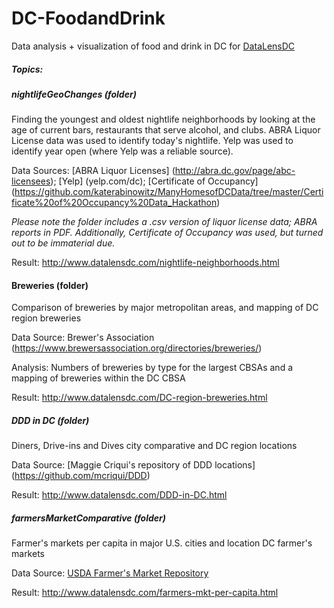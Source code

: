 # DC-FoodandDrink
Data analysis + visualization of food and drink in DC for [DataLensDC](www.datalensdc.com)

##### Topics:

##### nightlifeGeoChanges (folder)
Finding the youngest and oldest nightlife neighborhoods by looking at the age of current bars, restaurants that serve alcohol, and clubs. ABRA Liquor License data was used to identify today's nightlife. Yelp was used to identify year open (where Yelp was a reliable source).  

Data Sources: [ABRA Liquor Licenses] (http://abra.dc.gov/page/abc-licensees); [Yelp] (yelp.com/dc); [Certificate of Occupancy] (https://github.com/katerabinowitz/ManyHomesofDCData/tree/master/Certificate%20of%20Occupancy%20Data_Hackathon)

*Please note the folder includes a .csv version of liquor license data; ABRA reports in PDF. Additionally, Certificate of Occupancy was used, but turned out to be immaterial due.* 

Result: http://www.datalensdc.com/nightlife-neighborhoods.html

#### Breweries (folder)
Comparison of breweries by major metropolitan areas, and mapping of DC region breweries

Data Source: Brewer's Association (https://www.brewersassociation.org/directories/breweries/)

Analysis: Numbers of breweries by type for the largest CBSAs and a mapping of breweries within the DC CBSA

Result: http://www.datalensdc.com/DC-region-breweries.html

##### DDD in DC (folder)
Diners, Drive-ins and Dives city comparative and DC region locations

Data Source: [Maggie Criqui's repository of DDD locations] (https://github.com/mcriqui/DDD)

Result: http://www.datalensdc.com/DDD-in-DC.html

##### farmersMarketComparative (folder)
Farmer's markets per capita in major U.S. cities and location DC farmer's markets

Data Source: [USDA Farmer's Market Repository](https://apps.ams.usda.gov/FarmersMarketsExport/ExcelExport.aspx)

Result: http://www.datalensdc.com/farmers-mkt-per-capita.html
